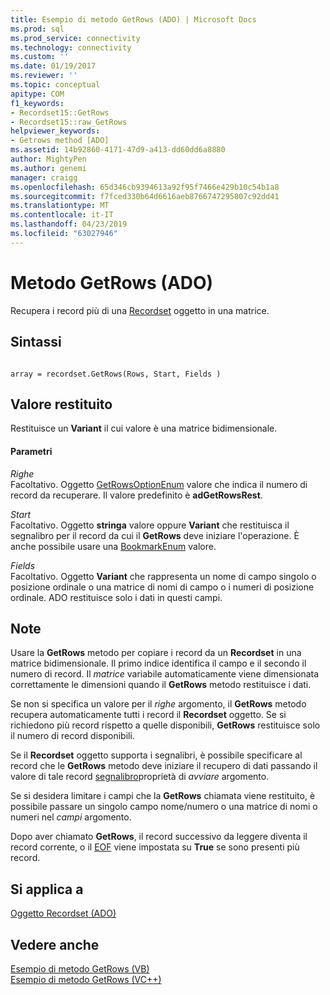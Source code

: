 ```yaml
---
title: Esempio di metodo GetRows (ADO) | Microsoft Docs
ms.prod: sql
ms.prod_service: connectivity
ms.technology: connectivity
ms.custom: ''
ms.date: 01/19/2017
ms.reviewer: ''
ms.topic: conceptual
apitype: COM
f1_keywords:
- Recordset15::GetRows
- Recordset15::raw_GetRows
helpviewer_keywords:
- Getrows method [ADO]
ms.assetid: 14b92860-4171-47d9-a413-dd60dd6a8880
author: MightyPen
ms.author: genemi
manager: craigg
ms.openlocfilehash: 65d346cb9394613a92f95f7466e429b10c54b1a8
ms.sourcegitcommit: f7fced330b64d6616aeb8766747295807c92dd41
ms.translationtype: MT
ms.contentlocale: it-IT
ms.lasthandoff: 04/23/2019
ms.locfileid: "63027946"
---
```

# <a name="getrows-method-ado"></a>Metodo GetRows (ADO)
Recupera i record più di una [Recordset](../../../ado/reference/ado-api/recordset-object-ado.md) oggetto in una matrice.  
  
## <a name="syntax"></a>Sintassi  
  
```  
  
array = recordset.GetRows(Rows, Start, Fields )  
```  
  
## <a name="return-value"></a>Valore restituito  
 Restituisce un **Variant** il cui valore è una matrice bidimensionale.  
  
#### <a name="parameters"></a>Parametri  
 *Righe*  
 Facoltativo. Oggetto [GetRowsOptionEnum](../../../ado/reference/ado-api/getrowsoptionenum.md) valore che indica il numero di record da recuperare. Il valore predefinito è **adGetRowsRest**.  
  
 *Start*  
 Facoltativo. Oggetto **stringa** valore oppure **Variant** che restituisca il segnalibro per il record da cui il **GetRows** deve iniziare l'operazione. È anche possibile usare una [BookmarkEnum](../../../ado/reference/ado-api/bookmarkenum.md) valore.  
  
 *Fields*  
 Facoltativo. Oggetto **Variant** che rappresenta un nome di campo singolo o posizione ordinale o una matrice di nomi di campo o i numeri di posizione ordinale. ADO restituisce solo i dati in questi campi.  
  
## <a name="remarks"></a>Note  
 Usare la **GetRows** metodo per copiare i record da un **Recordset** in una matrice bidimensionale. Il primo indice identifica il campo e il secondo il numero di record. Il *matrice* variabile automaticamente viene dimensionata correttamente le dimensioni quando il **GetRows** metodo restituisce i dati.  
  
 Se non si specifica un valore per il *righe* argomento, il **GetRows** metodo recupera automaticamente tutti i record il **Recordset** oggetto. Se si richiedono più record rispetto a quelle disponibili, **GetRows** restituisce solo il numero di record disponibili.  
  
 Se il **Recordset** oggetto supporta i segnalibri, è possibile specificare al record che le **GetRows** metodo deve iniziare il recupero di dati passando il valore di tale record [segnalibro](../../../ado/reference/ado-api/bookmark-property-ado.md)proprietà di *avviare* argomento.  
  
 Se si desidera limitare i campi che la **GetRows** chiamata viene restituito, è possibile passare un singolo campo nome/numero o una matrice di nomi o numeri nel *campi* argomento.  
  
 Dopo aver chiamato **GetRows**, il record successivo da leggere diventa il record corrente, o il [EOF](../../../ado/reference/ado-api/bof-eof-properties-ado.md) viene impostata su **True** se sono presenti più record.  
  
## <a name="applies-to"></a>Si applica a  
 [Oggetto Recordset (ADO)](../../../ado/reference/ado-api/recordset-object-ado.md)  
  
## <a name="see-also"></a>Vedere anche  
 [Esempio di metodo GetRows (VB)](../../../ado/reference/ado-api/getrows-method-example-vb.md)   
 [Esempio di metodo GetRows (VC++)](../../../ado/reference/ado-api/getrows-method-example-vc.md)   
